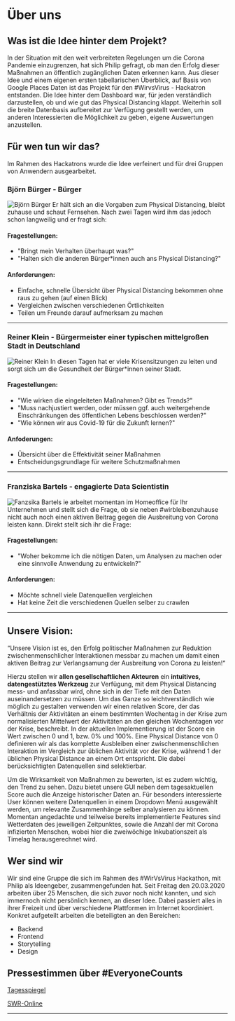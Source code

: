 # Über uns
## Was ist die Idee hinter dem Projekt?
In der Situation mit den weit verbreiteten Regelungen um die Corona Pandemie einzugrenzen, hat sich Philip gefragt, ob man den Erfolg dieser Maßnahmen an öffentlich zugänglichen Daten erkennen kann. Aus dieser Idee und einem eigenen ersten tabellarischen Überblick, auf Basis von Google Places Daten ist das Projekt für den #WirvsVirus - Hackatron entstanden. 
Die Idee hinter dem Dashboard war, für jeden verständlich darzustellen, ob und wie gut das Physical Distancing klappt. Weiterhin soll die breite Datenbasis aufbereitet zur Verfügung gestellt werden, um anderen Interessierten die Möglichkeit zu geben, eigene Auswertungen anzustellen.

## Für wen tun wir das? 
Im Rahmen des Hackatrons wurde die Idee verfeinert und für drei Gruppen von Anwendern ausgearbeitet.

### Björn Bürger - Bürger
![Björn Bürger](https://res.cloudinary.com/devpost/image/fetch/s--UpjqVSef--/c_limit,f_auto,fl_lossy,q_auto:eco,w_900/https://i.imgur.com/9sX8vB2.png)
Er hält sich an die Vorgaben zum Physical Distancing, bleibt zuhause und schaut Fernsehen. Nach zwei Tagen wird ihm das jedoch schon langweilig und er fragt sich:
#### Fragestellungen:
- "Bringt mein Verhalten überhaupt was?"
- "Halten sich die anderen Bürger*innen auch ans Physical Distancing?"

#### Anforderungen:
- Einfache, schnelle Übersicht über Physical Distancing bekommen ohne raus zu gehen (auf einen Blick)
- Vergleichen zwischen verschiedenen Örtlichkeiten
- Teilen um Freunde darauf aufmerksam zu machen

----

### Reiner Klein - Bürgermeister einer typischen mittelgroßen Stadt in Deutschland
![Reiner Klein](https://res.cloudinary.com/devpost/image/fetch/s--E_83r2tv--/c_limit,f_auto,fl_lossy,q_auto:eco,w_900/https://i.imgur.com/Gz2IUIK.png)
In diesen Tagen hat er viele Krisensitzungen zu leiten und sorgt sich um die Gesundheit der Bürger*innen seiner Stadt. 

#### Fragestellungen:
- "Wie wirken die eingeleiteten Maßnahmen? Gibt es Trends?"
- "Muss nachjustiert werden, oder müssen ggf. auch weitergehende Einschränkungen des öffentlichen Lebens beschlossen werden?"
- "Wie können wir aus Covid-19 für die Zukunft lernen?"

#### Anfoderungen:
- Übersicht über die Effektivität seiner Maßnahmen
- Entscheidungsgrundlage für weitere Schutzmaßnahmen

----
### Franziska Bartels - engagierte Data Scientistin
![Fanzsika Bartels](https://res.cloudinary.com/devpost/image/fetch/s--8GuvK94n--/c_limit,f_auto,fl_lossy,q_auto:eco,w_900/https://i.imgur.com/Qblf0mY.png)
ie arbeitet momentan im Homeoffice für Ihr Unternehmen und stellt sich die Frage, ob sie neben #wirbleibenzuhause nicht auch noch einen aktiven Beitrag gegen die Ausbreitung von Corona leisten kann. Direkt stellt sich ihr die Frage:

#### Fragestellungen:
- "Woher bekomme ich die nötigen Daten, um Analysen zu machen oder eine sinnvolle Anwendung zu entwickeln?"

#### Anforderungen:
- Möchte schnell viele Datenquellen vergleichen
- Hat keine Zeit die verschiedenen Quellen selber zu crawlen
----

## Unsere Vision:
“Unsere Vision ist es, den Erfolg politischer Maßnahmen zur Reduktion zwischenmenschlicher Interaktionen messbar zu machen um damit einen aktiven Beitrag zur Verlangsamung der Ausbreitung von Corona zu leisten!“

Hierzu stellen wir **allen gesellschaftlichen Akteuren** ein **intuitives, datengestütztes Werkzeug** zur Verfügung, mit dem Physical Distancing mess- und anfassbar wird, ohne sich in der Tiefe mit den Daten auseinandersetzen zu müssen. Um das Ganze so leichtverständlich wie möglich zu gestalten verwenden wir einen relativen Score, der das Verhältnis der Aktivitäten an einem bestimmten Wochentag in der Krise zum normalisierten Mittelwert der Aktivitäten an den gleichen Wochentagen vor der Krise, beschreibt. In der aktuellen Implementierung ist der Score ein Wert zwischen 0 und 1, bzw. 0% und 100%. Eine Physical Distance von 0 definieren wir als das komplette Ausbleiben einer zwischenmenschlichen Interaktion im Vergleich zur üblichen Aktivität vor der Krise, während 1 der üblichen Physical Distance an einem Ort entspricht. Die dabei berücksichtigten Datenquellen sind selektierbar.

Um die Wirksamkeit von Maßnahmen zu bewerten, ist es zudem wichtig, den Trend zu sehen. Dazu bietet unsere GUI neben dem tagesaktuellen Score auch die Anzeige historischer Daten an. Für besonders interessierte User können weitere Datenquellen in einem Dropdown Menü ausgewählt werden, um relevante Zusammenhänge selber analysieren zu können. Momentan angedachte und teilweise bereits implementierte Features sind Wetterdaten des jeweiligen Zeitpunktes, sowie die Anzahl der mit Corona infizierten Menschen, wobei hier die zweiwöchige Inkubationszeit als Timelag herausgerechnet wird.

## Wer sind wir
Wir sind eine Gruppe die sich im Rahmen des #WirVsVirus Hackathon, mit Philip als Ideengeber, zusammengefunden hat. Seit Freitag den 20.03.2020 arbeiten  über 25 Menschen, die sich zuvor noch nicht kannten, und sich immernoch nicht persönlich kennen, an dieser Idee. Dabei passiert alles in ihrer Freizeit und über verschiedene Plattformen im Internet  koordiniert. Konkret aufgeteilt arbeiten die beteiligten an den Bereichen: 
- Backend
- Frontend
- Storytelling 
- Design

## Pressestimmen über #EveryoneCounts
[Tagesspiegel](https://www.tagesspiegel.de/wirtschaft/hackathon-im-netz-programmierer-tuefteln-an-loesungen-gegen-die-corona-krise/25670548.html)

[SWR-Online](https://www.swr.de/swraktuell/wie-deutschland-das-coronavirus-hackt-wirvsvirus-hackathon-100.html)

----

